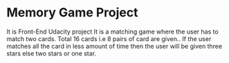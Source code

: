 # Memory Game Project

It is Front-End Udacity project
It is a matching game where the user has to match two cards.
Total 16 cards i.e 8 pairs of card are given..
If the user matches all the card in less amount of time then the user will be given three stars else two stars or one star.
